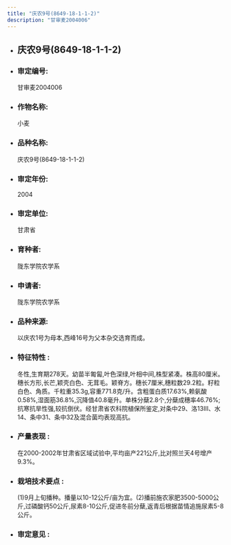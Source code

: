 ```yaml
---
title: "庆农9号(8649-18-1-1-2)"
description: "甘审麦2004006"
---
```

* ## 庆农9号(8649-18-1-1-2)
* ###  审定编号:  
   甘审麦2004006

*  ### 作物名称:  
   小麦

*   ###  品种名称: 
    庆农9号(8649-18-1-1-2)

*   ### 审定年份: 
    2004

*   ### 审定单位:  
    甘肃省

*   ### 育种者:  
    陇东学院农学系

*   ### 申请者:  
    陇东学院农学系

*   ### 品种来源:  
    以庆农1号为母本,西峰16号为父本杂交选育而成。

*   ### 特征特性 : 
    冬性,生育期278天。幼苗半匍匐,叶色深绿,叶相中间,株型紧凑。株高80厘米。穗长方形,长芒,颖壳白色、无茸毛。颖脊方。穗长7厘米,穗粒数29.2粒。籽粒白色、角质。千粒重35.3g,容重771.8克/升。含粗蛋白质17.63%,赖氨酸0.58%,湿面筋36.8%,沉降值40.8毫升。单株分蘖2.8个,分蘖成穗率46.76%;抗寒抗旱性强,较抗倒伏。经甘肃省农科院植保所鉴定,对条中29、洛13Ⅲ、水14、条中31、条中32及混合菌均表现高抗。

*   ### 产量表现 : 
    在2000-2002年甘肃省区域试验中,平均亩产221公斤,比对照兰天4号增产9.3%。

*   ### 栽培技术要点 : 
    (1)9月上旬播种。播量以10-12公斤/亩为宜。(2)播前施农家肥3500-5000公斤,过磷酸钙50公斤,尿素8-10公斤,促进冬前分蘖,返青后根据苗情追施尿素5-8公斤。

*   ### 审定意见 : 
    
